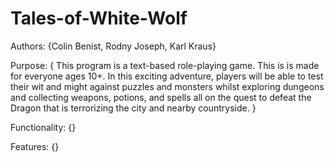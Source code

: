 # Tales-of-White-Wolf

Authors:
{Colin Benist, Rodny Joseph, Karl Kraus}

Purpose:
{ This program is a text-based role-playing game. This is is made for everyone ages 10+. In this exciting adventure, 
players will be able to test their wit and might against puzzles and monsters whilst exploring dungeons and collecting 
weapons, potions, and spells all on the quest to defeat the Dragon that is terrorizing the city and nearby countryside.
}

Functionality:
{}

Features:
{}
